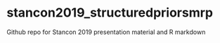 # stancon2019_structuredpriorsmrp
Github repo for Stancon 2019 presentation material and R markdown
